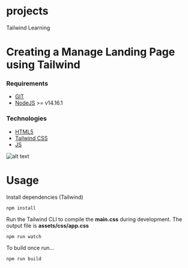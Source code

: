 # projects
Tailwind Learning
# Creating a Manage Landing Page using Tailwind

### Requirements
- [GIT](https://git-scm.com/)
- [NodeJS](https://nodejs.org/en/) >= v14.16.1 

### Technologies
- [HTML5](https://developer.mozilla.org/en-US/docs/Glossary/HTML5)
- [Tailwind CSS](https://tailwindcss.com/)
- [JS](https://developer.mozilla.org/en-US/docs/Web/JavaScript)

![alt text](https://res.cloudinary.com/dz209s6jk/image/upload/q_auto:good,w_900/Challenges/zsudsuxylxq1bnhww45p.jpg)
# Usage

Install dependencies (Tailwind)

```
npm install
```

Run the Tailwind CLI to compile the **main.css** during development. The output file is **assets/css/app.css**

```
npm run watch
```

To build once run...

```
npm run build
